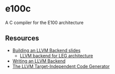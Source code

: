 # e100c
A C compiler for the E100 architecture

## Resources
- [Building an LLVM Backend slides](https://llvm.org/devmtg/2014-04/PDFs/Talks/Building%20an%20LLVM%20backend.pdf)
  - [LLVM backend for LEG architecture](https://github.com/frasercrmck/llvm-leg)
- [Writing an LLVM Backend](http://llvm.org/docs/WritingAnLLVMBackend.html)
- [The LLVM Target-Independent Code Generator](https://llvm.org/docs/CodeGenerator.html)
